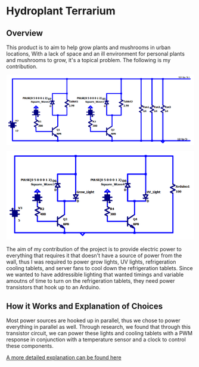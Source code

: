 # Hydroplant Terrarium


## Overview
This product is to aim to help grow plants and mushrooms in urban locations, With a lack of space and an ill environment for personal plants and mushrooms to grow, it's a topical problem. The following is my contribution.


![Image of 12 volt Circuit](12V_circuit.png)

![Image of 5 volt Circuit](5V_circuit.png)

The aim of my contribution of the project is to provide electric power to everything that requires it that doesn't have a source of power from the wall, thus I was required to power grow lights, UV lights, refrigeration cooling tablets, and server fans to cool down the refrigeration tablets. Since we wanted to have addressible lighting that wanted timings and variable amoutns of time to turn on the refrigeration tablets, they need power transistors that hook up to an Arduino. 

## How it Works and Explanation of Choices

Most power sources are hooked up in parallel, thus we chose to power everything in parallel as well. Through research, we found that through this transistor circuit, we can power these lights and cooling tablets with a PWM response in conjunction with a temperature sensor and a clock to control these components.

[A more detailed explanation can be found here](https://docs.google.com/document/d/1kqgNW-pK1zlMfikjJWIcdxYDao5X0wYXam6Ozh2JYHs/edit?usp=sharing)
